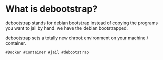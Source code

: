 # What is debootstrap?

debootstrap stands for debian bootstrap instead of copying the programs
you want to jail by hand. we have the debian bootstrapped.

debootstrap sets a totally new chroot environment on your machine /
container. 

    #Docker #Container #jail #debootstrap
